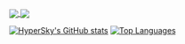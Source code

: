 
<a href="https://github.com/anuraghazra/github-readme-stats">
  <img align="center" src="https://github-readme-stats.vercel.app/api/pin/?username=anuraghazra&repo=github-readme-stats" />
</a>
<a href="https://github.com/anuraghazra/convoychat">
  <img align="center" src="https://github-readme-stats.vercel.app/api/pin/?username=anuraghazra&repo=convoychat" />
</a>

[![HyperSky's GitHub stats](https://github-readme-stats.vercel.app/api?username=hyperskys&count_private=true&show_icons=true&theme=dark)](https://github.com/hyperskys/github-readme-stats)
[![Top Languages](https://github-readme-stats.vercel.app/api/top-langs/?username=hyperskys&langs_count=8&theme=dark&layout=compact)](https://github.com/anuraghazra/github-readme-stats)
